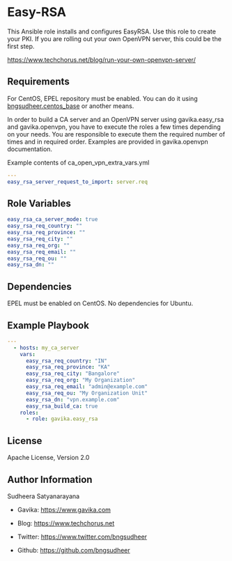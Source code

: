 Easy-RSA
=========

This Ansible role installs and configures EasyRSA. Use this role to create your
PKI. If you are rolling out your own OpenVPN server, this could be the first step.

https://www.techchorus.net/blog/run-your-own-openvpn-server/

Requirements
------------
For CentOS, EPEL repository must be enabled. You can do it using
[bngsudheer.centos_base](https://galaxy.ansible.com/bngsudheer/centos_base) or
another means.

In order to build a CA server and an OpenVPN server using gavika.easy_rsa and
gavika.openvpn, you have to execute the roles a few times depending on your
needs. You are responsible to execute them the required number of times and in
required order. Examples are provided in gavika.openvpn documentation.

Example contents of ca_open_vpn_extra_vars.yml
```yml
---
easy_rsa_server_request_to_import: server.req
```

Role Variables
--------------
```yml
easy_rsa_ca_server_mode: true
easy_rsa_req_country: ""
easy_rsa_req_province: ""
easy_rsa_req_city: ""
easy_rsa_req_org: ""
easy_rsa_req_email: ""
easy_rsa_req_ou: ""
easy_rsa_dn: ""
```


Dependencies
------------
EPEL must be enabled on CentOS. No dependencies for Ubuntu.

Example Playbook
----------------
```yml
---
  - hosts: my_ca_server
    vars:
      easy_rsa_req_country: "IN"
      easy_rsa_req_province: "KA"
      easy_rsa_req_city: "Bangalore"
      easy_rsa_req_org: "My Organization"
      easy_rsa_req_email: "admin@example.com"
      easy_rsa_req_ou: "My Organization Unit"
      easy_rsa_dn: "vpn.example.com"
      easy_rsa_build_ca: true
    roles:
      - role: gavika.easy_rsa
```

License
-------
Apache License, Version 2.0


Author Information
------------------

Sudheera Satyanarayana


* Gavika: https://www.gavika.com

* Blog: https://www.techchorus.net
* Twitter: https://www.twitter.com/bngsudheer
* Github: https://github.com/bngsudheer
